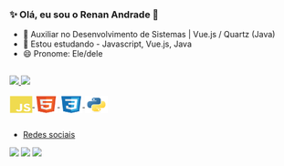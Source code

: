 ###  ✨ Olá, eu sou o Renan Andrade 🖖

- 🔭 Auxiliar no Desenvolvimento de Sistemas | Vue.js / Quartz (Java)
- 🌱 Estou estudando - Javascript, Vue.js, Java
- 😄 Pronome: Ele/dele
##
<div>
  <a href="https://stackoverflow.com/users/21075222/renan-andrade">
  <img height="190px" src="https://github-readme-stats.vercel.app/api?username=renanandradebr&show_icons=true&theme=dark">
  <img height="160px" src="https://github-readme-stats.vercel.app/api/top-langs/?username=renanandradebr&theme=dark">
</div>
 
<div style="display: inline_block"><br>
  <img align="center" alt="Renan-Js" height="30" width="40" src="https://raw.githubusercontent.com/devicons/devicon/master/icons/javascript/javascript-plain.svg">
   <img align="center" alt="Renan-HTML" height="30" width="40" src="https://raw.githubusercontent.com/devicons/devicon/master/icons/html5/html5-original.svg">
  <img align="center" alt="Renan-CSS" height="30" width="40" src="https://raw.githubusercontent.com/devicons/devicon/master/icons/css3/css3-original.svg">
  <img align="center" alt="Renan-Python" height="30" width="40" src="https://raw.githubusercontent.com/devicons/devicon/master/icons/python/python-original.svg">
</div>

##
- Redes sociais
<div>
  
  <a href="https://instagram.com/renanandradebr" target="_blank"><img src="https://img.shields.io/badge/-Instagram-%23E4405F?style=for-the-badge&logo=instagram&logoColor=white" target="_blank"></a>
  <a href="https://www.linkedin.com/in/carlos-renan-andrade-pereira-6923781a6" target="_blank"><img src="https://img.shields.io/badge/-LinkedIn-%230077B5?style=for-the-badge&logo=linkedin&logoColor=white" target="_blank"></a>
  <a href="https://www.youtube.com/channel/UCJaSXOzcyxmWXH_5GaH5Mog" target="_blank"><img src="https://img.shields.io/badge/YouTube-FF0000?style=for-the-badge&logo=youtube&logoColor=white" target="_blank"></a>
  
</div>
  
